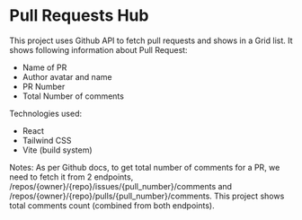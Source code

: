 # Pull Requests Hub

This project uses Github API to fetch pull requests and shows in a Grid list. It shows following information about Pull Request:

- Name of PR
- Author avatar and name
- PR Number
- Total Number of comments

Technologies used:

- React
- Tailwind CSS
- Vite (build system)

Notes:
As per Github docs, to get total number of comments for a PR, we need to fetch it from 2 endpoints, /repos/{owner}/{repo}/issues/{pull_number}/comments and /repos/{owner}/{repo}/pulls/{pull_number}/comments. This project shows total comments count (combined from both endpoints).
